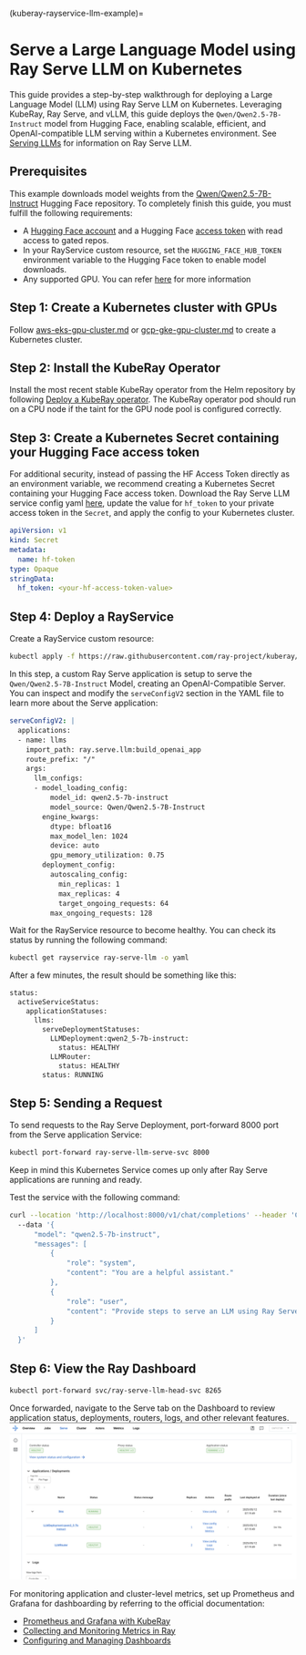 (kuberay-rayservice-llm-example)=

# Serve a Large Language Model using Ray Serve LLM on Kubernetes

This guide provides a step-by-step walkthrough for deploying a Large Language Model (LLM) using Ray Serve LLM on Kubernetes. Leveraging KubeRay, Ray Serve, and vLLM, this guide deploys the  `Qwen/Qwen2.5-7B-Instruct` model from Hugging Face, enabling scalable, efficient, and OpenAI-compatible LLM serving within a Kubernetes environment. See [Serving LLMs](serving_llms) for information on Ray Serve LLM.

## Prerequisites

This example downloads model weights from the [Qwen/Qwen2.5-7B-Instruct](https://huggingface.co/Qwen/Qwen2.5-7B-Instruct) Hugging Face repository. To completely finish this guide, you must fulfill the following requirements:
* A [Hugging Face account](https://huggingface.co/) and a Hugging Face [access token](https://huggingface.co/settings/tokens) with read access to gated repos.
* In your RayService custom resource, set the `HUGGING_FACE_HUB_TOKEN` environment variable to the Hugging Face token to enable model downloads.
* Any supported GPU. You can refer [here](../user-guides/k8s-cluster-setup.md) for more information

## Step 1: Create a Kubernetes cluster with GPUs

Follow [aws-eks-gpu-cluster.md](kuberay-eks-gpu-cluster-setup) or [gcp-gke-gpu-cluster.md](kuberay-gke-gpu-cluster-setup) to create a Kubernetes cluster.

## Step 2: Install the KubeRay Operator

Install the most recent stable KubeRay operator from the Helm repository by following [Deploy a KubeRay operator](../getting-started/kuberay-operator-installation.md). The KubeRay operator pod should run on a CPU node if the taint for the GPU node pool is configured correctly.

## Step 3: Create a Kubernetes Secret containing your Hugging Face access token

For additional security, instead of passing the HF Access Token directly as an environment variable, we recommend creating a Kubernetes Secret containing your Hugging Face access token. Download the Ray Serve LLM service config yaml [here](https://github.com/ray-project/kuberay/blob/master/ray-operator/config/samples/ray-service.llm-serve.yaml), update the value for `hf_token` to your private access token in the `Secret`, and apply the config to your Kubernetes cluster.

```yaml
apiVersion: v1
kind: Secret
metadata:
  name: hf-token
type: Opaque
stringData:
  hf_token: <your-hf-access-token-value>
```

## Step 4: Deploy a RayService

Create a RayService custom resource:

```sh
kubectl apply -f https://raw.githubusercontent.com/ray-project/kuberay/master/ray-operator/config/samples/ray-service.llm-serve.yaml
```

In this step, a custom Ray Serve application is setup to serve the `Qwen/Qwen2.5-7B-Instruct` Model, creating an OpenAI-Compatible Server. You can inspect and modify the `serveConfigV2` section in the YAML file to learn more about the Serve application:
```yaml
serveConfigV2: |
  applications:
  - name: llms
    import_path: ray.serve.llm:build_openai_app
    route_prefix: "/"
    args:
      llm_configs:
      - model_loading_config:
          model_id: qwen2.5-7b-instruct
          model_source: Qwen/Qwen2.5-7B-Instruct
        engine_kwargs:
          dtype: bfloat16
          max_model_len: 1024
          device: auto
          gpu_memory_utilization: 0.75
        deployment_config:
          autoscaling_config:
            min_replicas: 1
            max_replicas: 4
            target_ongoing_requests: 64
          max_ongoing_requests: 128
```

Wait for the RayService resource to become healthy. You can check its status by running the following command:
```sh
kubectl get rayservice ray-serve-llm -o yaml
```

After a few minutes, the result should be something like this:
```
status:
  activeServiceStatus:
    applicationStatuses:
      llms:
        serveDeploymentStatuses:
          LLMDeployment:qwen2_5-7b-instruct:
            status: HEALTHY
          LLMRouter:
            status: HEALTHY
        status: RUNNING
```

## Step 5: Sending a Request

To send requests to the Ray Serve Deployment, port-forward 8000 port from the Serve application Service:
```sh
kubectl port-forward ray-serve-llm-serve-svc 8000
```


Keep in mind this Kubernetes Service comes up only after Ray Serve applications are running and ready.

Test the service with the following command:
```sh
curl --location 'http://localhost:8000/v1/chat/completions' --header 'Content-Type: application/json' 
  --data '{
      "model": "qwen2.5-7b-instruct",
      "messages": [
          {
              "role": "system", 
              "content": "You are a helpful assistant."
          },
          {
              "role": "user", 
              "content": "Provide steps to serve an LLM using Ray Serve."
          }
      ]
  }'
```


## Step 6: View the Ray Dashboard


```sh
kubectl port-forward svc/ray-serve-llm-head-svc 8265
```

Once forwarded, navigate to the Serve tab on the Dashboard to review application status, deployments, routers, logs, and other relevant features.
![LLM Serve Application](../images/ray_dashboard_llm_application.png)


For monitoring application and cluster-level metrics, set up Prometheus and Grafana for dashboarding by referring to the official documentation:
* [Prometheus and Grafana with KubeRay](../k8s-ecosystem/prometheus-grafana.md)
* [Collecting and Monitoring Metrics in Ray](../../metrics.md)
* [Configuring and Managing Dashboards](../../configure-manage-dashboard.md)
